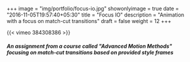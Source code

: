 +++
image = "img/portfolio/focus-io.jpg"
showonlyimage = true
date = "2016-11-05T19:57:40+05:30"
title = "Focus IO"
description = "Animation with a focus on match-cut transitions"
draft = false
weight = 12
+++

{{< vimeo 384308386 >}}  
##### An assignment from a course called "Advanced Motion Methods" focusing on match-cut transitions based on provided style frames